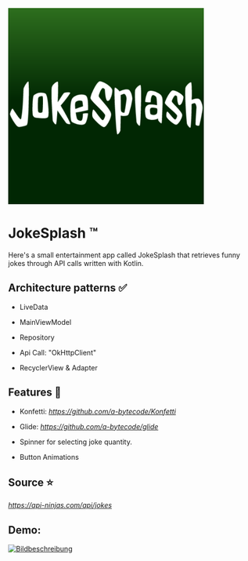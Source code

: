 
<img src="https://raw.githubusercontent.com/a-bytecode/JokeSplash/174f5f7e042dba4e385662e14d516b770c852684/app/src/debug/ic_launcher-playstore.png?token=A3Q3OUZECQUJZXNQFV2UK6LEHG356" width="400" height="400">

# JokeSplash :tm:

Here's a small entertainment app called JokeSplash that retrieves funny jokes through API calls written with Kotlin.

## Architecture patterns :white_check_mark:

- LiveData
* MainViewModel
+ Repository
- Api Call: "OkHttpClient"
* RecyclerView & Adapter

## Features :rocket:

- Konfetti: *https://github.com/a-bytecode/Konfetti*
* Glide: *https://github.com/a-bytecode/glide*
+ Spinner for selecting joke quantity.
- Button Animations

## Source :star:

*https://api-ninjas.com/api/jokes*

## Demo:
<a href="https://freeimage.host/i/Hvlu45u"><img src="https://iili.io/Hvlu45u.md.png" alt="Bildbeschreibung" width="300" height="600"></a>
